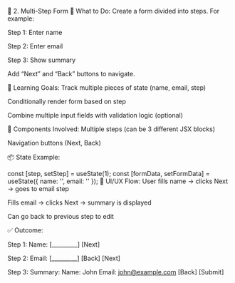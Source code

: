 🧾 2. Multi-Step Form
🧠 What to Do:
Create a form divided into steps. For example:

Step 1: Enter name

Step 2: Enter email

Step 3: Show summary

Add “Next” and “Back” buttons to navigate.

🎯 Learning Goals:
Track multiple pieces of state (name, email, step)

Conditionally render form based on step

Combine multiple input fields with validation logic (optional)

🧱 Components Involved:
Multiple steps (can be 3 different JSX blocks)

Navigation buttons (Next, Back)

📦 State Example:

const [step, setStep] = useState(1);
const [formData, setFormData] = useState({
  name: '',
  email: ''
});
🧩 UI/UX Flow:
User fills name → clicks Next → goes to email step

Fills email → clicks Next → summary is displayed

Can go back to previous step to edit

✅ Outcome:

Step 1:
Name: [_________] [Next]

Step 2:
Email: [_________] [Back] [Next]

Step 3:
Summary:
Name: John
Email: john@example.com
[Back] [Submit]